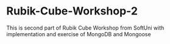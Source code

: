 # Rubik-Cube-Workshop-2
This is second part of Rubik Cube Workshop from SoftUni with implementation and exercise of MongoDB and Mongoose
